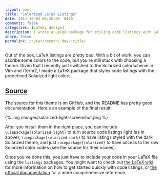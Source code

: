 ```yaml
---
layout: post
title: "Solarized LaTeX Listings"
date: 2014-10-04 06:35:05 -0400
comments: false
categories: [LaTeX, design]
description: I wrote a LaTeX package for styling code listings with Solarized.
share: false
permalink: /:year/:month/:day/:title/
---
```


Out of the box, LaTeX listings are pretty bad. With a bit of work, you can ascribe some colors to the code, but you're still stuck with choosing a theme. Given that I recently just switched to the Solarized colorscheme in Vim and iTerm2, I made a LaTeX package that styles code listings with the predefined Solarized light colors.

<!-- more -->

## [Source][source]

The source for this theme is on GitHub, and the README has pretty good documentation. Here's an example of the final result:

{% img /images/solarized-light-screenshot.png %}

After you install them in the right place, you can include `\usepackage{solarized-light}` to turn source code listings light (as in above), `\usepackage{solarized-dark}` to have listings styled with the dark Solarized theme, and just `\usepackage{solarized}` to have access to the raw Solarized color codes (see the source for their names).

Once you've done this, you just have to include your code in your LaTeX file using the `listings` packages. You might want to check out [the LaTeX wiki][listings] for more information on how to get started quickly with code listings, or [the official documentation][docs] for a more comprehensive reference.


[source]: https://github.com/jez/latex-solarized
[listings]: http://en.wikibooks.org/wiki/LaTeX/Source_Code_Listings
[docs]: http://mirror.hmc.edu/ctan/macros/latex/contrib/listings/listings.pdf
